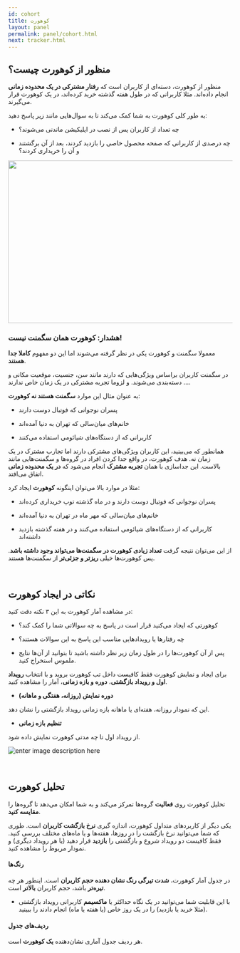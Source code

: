 ```yaml
---
id: cohort
title: کوهورت
layout: panel
permalink: panel/cohort.html
next: tracker.html
---
```


## منظور از کوهورت چیست؟

منظور از کوهورت، دسته‌ای از کاربران است که **رفتار مشترکی در یک محدوده زمانی** انجام داده‌اند. مثلا کاربرانی که در طول هفته گذشته خرید کرده‌اند، در یک کوهورت قرار می‌گیرند.


به طور کلی کوهورت به شما کمک می‌کند تا به سوال‌هایی مانند زیر پاسخ دهید:

- چه تعداد از کاربران پس از نصب در اپلیکیشن ماندنی می‌شوند؟

- چه درصدی از کاربرانی که صفحه محصول خاصی را بازدید کردند، بعد از آن برگشتند و آن را خریداری کردند؟

<p><img style="display: block; margin-left: auto; margin-right: auto;" src="http://uupload.ir/files/z5ik_cohort-analysis-.png" alt="" width="730" height="365" /></p>


### هشدار: کوهورت همان سگمنت نیست!

معمولا سگمنت و کوهورت یکی در نظر گرفته می‌شوند اما این دو مفهوم **کاملا جدا هستند**. 

در سگمنت کاربران براساس ویژگی‌هایی که دارند مانند سن، جنسیت، موقعیت مکانی و ... دسته‌بندی می‌شوند. و لزوما تجربه مشترکی در یک زمان خاص ندارند.

 به عنوان مثال این موارد **سگمنت هستند نه کوهورت**:

- پسران نوجوانی که فوتبال دوست دارند

- خانم‌های میان‌سالی که تهران به دنیا آمده‌اند

- کاربرانی که از دستگاه‌های شیائومی استفاده می‌کنند

همانطور که می‌بینید، این کاربران ویژگی‌های مشترکی دارند اما تجارب مشترک در یک زمان نه. هدف کوهورت، در واقع جدا کردن افراد در گروه‌ها و سگمنت‌هایی مانند بالاست. این جداسازی با همان **تجربه مشترک** انجام می‌شود که **در یک محدوده زمانی** اتفاق می‌افتد.

مثلا در موارد بالا می‌توان اینگونه **کوهورت** ایجاد کرد:

- پسران نوجوانی که فوتبال دوست دارند و در ماه گذشته توپ خریداری کرده‌اند

- خانم‌های میان‌سالی که مهر ماه در تهران به دنیا آمده‌اند 

- کاربرانی که از دستگاه‌های شیائومی استفاده می‌کنند و در هفته گذشته بازدید داشته‌اند

از این می‌توان نتیجه گرفت **تعداد زیادی کوهورت در سگمنت‌ها می‌تواند وجود داشته باشد**. پس کوهورت‌ها خیلی **ریزتر و جزئی‌تر** از سگمنت‌ها هستند. 

<br>

## نکاتی در ایجاد کوهورت

در مشاهده آمار کوهورت به این ۳ نکته دقت کنید:

- کوهورتی که ایجاد می‌کنید قرار است در پاسخ به چه سوالاتی شما را کمک کند؟

- چه رفتارها یا رویدادهایی مناسب این پاسخ به این سوالات هستند؟

- پس از آن کوهورت‌ها را در طول زمان زیر نظر داشته باشید تا بتوانید از آن‌ها نتایج ملموس استخراج کنید.

برای ایجاد و نمایش کوهورت فقط کافیست داخل تب کوهورت بروید و با انتخاب **رویداد اول و رویداد بازگشتی**، **دوره و بازه زمانی**، آمار را مشاهده کنید.

- **دوره نمایش (روزانه، هفتگی و ماهانه)**

این که نمودار روزانه، هفته‌ای یا ماهانه بازه زمانی رویداد بازگشتی را نشان دهد.

- **تنظیم بازه زمانی** 

از رویداد اول تا چه مدتی کوهورت نمایش داده شود. 

![enter image description here](http://uupload.ir/files/koxf_new-cohort.png)

<br>

## تحلیل کوهورت

تحلیل کوهورت روی **فعالیت** گروه‌ها تمرکز می‌کند و به شما امکان می‌دهد تا گروه‌ها را **مقایسه کنید**.

<!-- تحلیل کوهورت به مارکترها کمک می‌کند تا با مقایسه گروه‌های کاربران، از عملکرد واقعی کمپین‌ها مطلع شوند. به عنوان مثال با کوهورت می‌توانید تکرار خرید گروه‌های کاربرانی که از منابع نصب مختلف جذب می‌شوند را اندازه بگیرید. اینگونه می‌توانید بفهمید افزایش خرید مربوط به کدام کانال جذب بوده و صرفا به خاطره افزایش کاربران نبوده.
. -->

یکی دیگر از کاربردهای متداول کوهورت، اندازه گیری **نرخ بازگشت کاربران** است. طوری که شما می‌توانید نرخ بازگشت را در روز‌ها، هفته‌ها و یا ماه‌های مختلف بررسی کنید. فقط کافیست دو رویداد شروع و بازگشتی را **بازدید** قرار دهید (یا هر رویداد دیگری) و نمودار مربوط را مشاهده کنید.


#### رنگ‌ها

در جدول آمار کوهورت، **شدت تیرگی رنگ نشان دهنده حجم کاربران** است. اینطور هر چه **تیره‌تر** باشد، حجم کاربران **بالاتر** است. 

- با این قابلیت شما می‌توانید در یک نگاه حداکثر یا **ماکسیمم** کاربرانی رویداد بازگشتی (مثلا خرید یا بازدید) را در یک روز خاص (یا هفته یا ماه) انجام دادند را ببینید.

#### ردیف‌های جدول

هر ردیف جدول آماری نشان‌دهنده **یک کوهورت** است.
